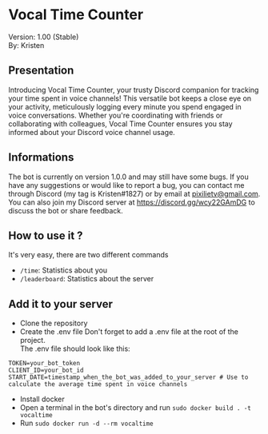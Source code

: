 # Vocal Time Counter
Version: 1.00 (Stable)    
By: Kristen

## Presentation
Introducing Vocal Time Counter, your trusty Discord companion for tracking your time spent in voice channels! This versatile bot keeps a close eye on your activity, meticulously logging every minute you spend engaged in voice conversations. Whether you're coordinating with friends or collaborating with colleagues, Vocal Time Counter ensures you stay informed about your Discord voice channel usage.

## Informations
The bot is currently on version 1.0.0 and may still have some bugs. If you have any suggestions or would like to report a bug, you can contact me through Discord (my tag is Kristen#1827) or by email at pixilietv@gmail.com. You can also join my Discord server at https://discord.gg/wcy22GAmDG to discuss the bot or share feedback.  

## How to use it ?
It's very easy, there are two different commands
- ``/time``: Statistics about you
- ``/leaderboard``: Statistics about the server
  

## Add it to your server
- Clone the repository
- Create the .env file
Don't forget to add a .env file at the root of the project.  
The .env file should look like this:
```env
TOKEN=your_bot_token
CLIENT_ID=your_bot_id
START_DATE=timestamp_when_the_bot_was_added_to_your_server # Use to calculate the average time spent in voice channels
```
- Install docker
- Open a terminal in the bot's directory and run ``sudo docker build . -t vocaltime``
- Run ``sudo docker run -d --rm vocaltime``
